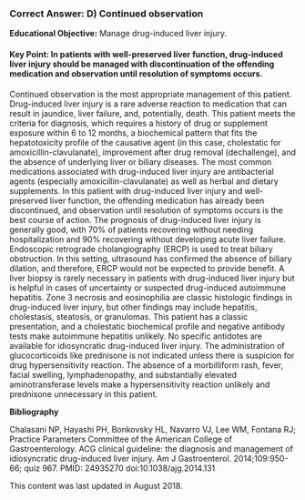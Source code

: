 
### Correct Answer: D) Continued observation 

**Educational Objective:** Manage drug-induced liver injury.

#### **Key Point:** In patients with well-preserved liver function, drug-induced liver injury should be managed with discontinuation of the offending medication and observation until resolution of symptoms occurs.

Continued observation is the most appropriate management of this patient. Drug-induced liver injury is a rare adverse reaction to medication that can result in jaundice, liver failure, and, potentially, death. This patient meets the criteria for diagnosis, which requires a history of drug or supplement exposure within 6 to 12 months, a biochemical pattern that fits the hepatotoxicity profile of the causative agent (in this case, cholestatic for amoxicillin-clavulanate), improvement after drug removal (dechallenge), and the absence of underlying liver or biliary diseases. The most common medications associated with drug-induced liver injury are antibacterial agents (especially amoxicillin-clavulanate) as well as herbal and dietary supplements. In this patient with drug-induced liver injury and well-preserved liver function, the offending medication has already been discontinued, and observation until resolution of symptoms occurs is the best course of action. The prognosis of drug-induced liver injury is generally good, with 70% of patients recovering without needing hospitalization and 90% recovering without developing acute liver failure.
Endoscopic retrograde cholangiography (ERCP) is used to treat biliary obstruction. In this setting, ultrasound has confirmed the absence of biliary dilation, and therefore, ERCP would not be expected to provide benefit.
A liver biopsy is rarely necessary in patients with drug-induced liver injury but is helpful in cases of uncertainty or suspected drug-induced autoimmune hepatitis. Zone 3 necrosis and eosinophilia are classic histologic findings in drug-induced liver injury, but other findings may include hepatitis, cholestasis, steatosis, or granulomas. This patient has a classic presentation, and a cholestatic biochemical profile and negative antibody tests make autoimmune hepatitis unlikely.
No specific antidotes are available for idiosyncratic drug-induced liver injury. The administration of glucocorticoids like prednisone is not indicated unless there is suspicion for drug hypersensitivity reaction. The absence of a morbilliform rash, fever, facial swelling, lymphadenopathy, and substantially elevated aminotransferase levels make a hypersensitivity reaction unlikely and prednisone unnecessary in this patient.

**Bibliography**

Chalasani NP, Hayashi PH, Bonkovsky HL, Navarro VJ, Lee WM, Fontana RJ; Practice Parameters Committee of the American College of Gastroenterology. ACG clinical guideline: the diagnosis and management of idiosyncratic drug-induced liver injury. Am J Gastroenterol. 2014;109:950-66; quiz 967. PMID: 24935270 doi:10.1038/ajg.2014.131

This content was last updated in August 2018.